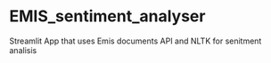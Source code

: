# EMIS_sentiment_analyser
Streamlit App that uses Emis documents API and NLTK for senitment analisis
